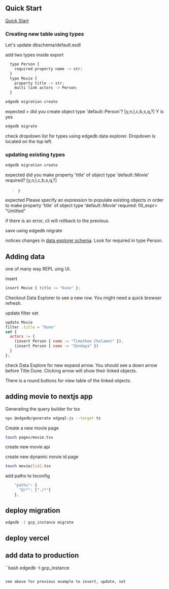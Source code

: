 ## Quick Start

[Quick Start](https://www.edgedb.com/docs/intro/quickstart)

### Creating new table using types 

Let's update dbschema/default.esdl

add two types inside export

```javascript
  type Person {
    required property name -> str;
  }
  type Movie {
    property title -> str;
    multi link actors -> Person;
  }
```

```bash
edgedb migration create
```

expected >
did you create object type 'default::Person'? [y,n,l,c,b,s,q,?]
Y is yes

```bash
edgedb migrate
```

check dropdown list for types using edgedb data explorer.  Dropdown is located on the top left. 

### updating existing types

```bash
edgedb migration create
```

expected 
did you make property 'title' of object type 'default::Movie' required? [y,n,l,c,b,s,q,?]
> y

expected
Please specify an expression to populate existing objects in order to make property 'title' of object type 'default::Movie' required:
fill_expr> "Untitled"

if there is an error, cli will rollback to the previous. 

save using edgedb migrate

notices changes in [data explorer schema](http://localhost:10706/ui/edgedb/schema).  Look for required in type Person. 


## Adding data 

one of many way REPL uing UI.  

insert

```javascript
insert Movie { title := "Dune" };
```

Checkout Data Explorer to see a new row.  You might need a quick browser refresh.  

update filter set

```Javascript
update Movie
filter .title = "Dune"
set {
  actors := {
    (insert Person { name := "Timothee Chalamet" }),
    (insert Person { name := "Zendaya" })
  }
};
```



check Data Explore for new expand arrow.  You should see a down arrow before Title Dune. Clicking arrow will show their linked objects. 

There is a round buttons for view table of the linked objects. 

## adding movie to nextjs app

Generating the query builder for tsx
​
```bash
npx @edgedb/generate edgeql-js --target ts
```

Create a new movie page 

```bash
touch pages/movie.tsx
```

create new movie api

create new dynamic movie id page

```bash
touch movie/[id].tsx
```
add paths to tsconfig
```javascript
    "paths": {
      "@/*": ["./*"]
    },
```

## deploy migration 

```bash
edgedb -I gcp_instance migrate
```

## deploy vercel

## add data to production

``bash
edgedb -I gcp_instance
```

see above for previous example to insert, update, set


